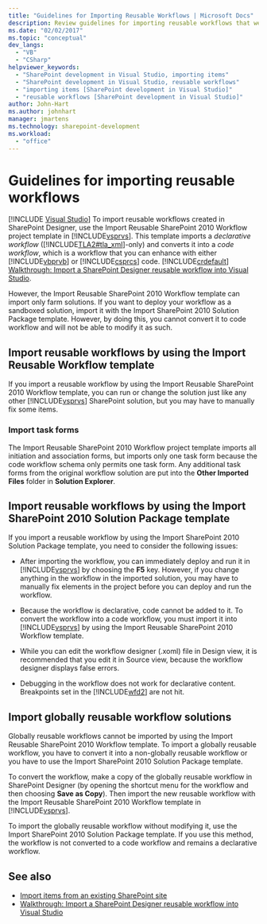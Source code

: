 ```yaml
---
title: "Guidelines for Importing Reusable Workflows | Microsoft Docs"
description: Review guidelines for importing reusable workflows that were created in SharePoint Designer into Visual Studio.
ms.date: "02/02/2017"
ms.topic: "conceptual"
dev_langs:
  - "VB"
  - "CSharp"
helpviewer_keywords:
  - "SharePoint development in Visual Studio, importing items"
  - "SharePoint development in Visual Studio, reusable workflows"
  - "importing items [SharePoint development in Visual Studio]"
  - "reusable workflows [SharePoint development in Visual Studio]"
author: John-Hart
ms.author: johnhart
manager: jmartens
ms.technology: sharepoint-development
ms.workload:
  - "office"
---
```

# Guidelines for importing reusable workflows

 [!INCLUDE [Visual Studio](~/includes/applies-to-version/vs-windows-only.md)]
  To import reusable workflows created in SharePoint Designer, use the Import Reusable SharePoint 2010 Workflow project template in [!INCLUDE[vsprvs](../sharepoint/includes/vsprvs-md.md)]. This template imports a *declarative* *workflow* ([!INCLUDE[TLA2#tla_xml](../sharepoint/includes/tla2sharptla-xml-md.md)]-only) and converts it into a *code workflow*, which is a workflow that you can enhance with either [!INCLUDE[vbprvb](../sharepoint/includes/vbprvb-md.md)] or [!INCLUDE[csprcs](../sharepoint/includes/csprcs-md.md)] code. [!INCLUDE[crdefault](../sharepoint/includes/crdefault-md.md)] [Walkthrough: Import a SharePoint Designer reusable workflow into Visual Studio](../sharepoint/walkthrough-import-a-sharepoint-designer-reusable-workflow-into-visual-studio.md).

 However, the Import Reusable SharePoint 2010 Workflow template can import only farm solutions. If you want to deploy your workflow as a sandboxed solution, import it with the Import SharePoint 2010 Solution Package template. However, by doing this, you cannot convert it to code workflow and will not be able to modify it as such.

## Import reusable workflows by using the Import Reusable Workflow template
 If you import a reusable workflow by using the Import Reusable SharePoint 2010 Workflow template, you can run or change the solution just like any other [!INCLUDE[vsprvs](../sharepoint/includes/vsprvs-md.md)] SharePoint solution, but you may have to manually fix some items.

### Import task forms
 The Import Reusable SharePoint 2010 Workflow project template imports all initiation and association forms, but imports only one task form because the code workflow schema only permits one task form. Any additional task forms from the original workflow solution are put into the **Other Imported Files** folder in **Solution Explorer**.

## Import reusable workflows by using the Import SharePoint 2010 Solution Package template
 If you import a reusable workflow by using the Import SharePoint 2010 Solution Package template, you need to consider the following issues:

- After importing the workflow, you can immediately deploy and run it in [!INCLUDE[vsprvs](../sharepoint/includes/vsprvs-md.md)] by choosing the **F5** key. However, if you change anything in the workflow in the imported solution, you may have to manually fix elements in the project before you can deploy and run the workflow.

- Because the workflow is declarative, code cannot be added to it. To convert the workflow into a code workflow, you must import it into [!INCLUDE[vsprvs](../sharepoint/includes/vsprvs-md.md)] by using the Import Reusable SharePoint 2010 Workflow template.

- While you can edit the workflow designer (.xoml) file in Design view, it is recommended that you edit it in Source view, because the workflow designer displays false errors.

- Debugging in the workflow does not work for declarative content. Breakpoints set in the [!INCLUDE[wfd2](../sharepoint/includes/wfd2-md.md)] are not hit.

## Import globally reusable workflow solutions
 Globally reusable workflows cannot be imported by using the Import Reusable SharePoint 2010 Workflow template. To import a globally reusable workflow, you have to convert it into a non-globally reusable workflow or you have to use the Import SharePoint 2010 Solution Package template.

 To convert the workflow, make a copy of the globally reusable workflow in SharePoint Designer (by opening the shortcut menu for the workflow and then choosing **Save as Copy**). Then import the new reusable workflow with the Import Reusable SharePoint 2010 Workflow template in [!INCLUDE[vsprvs](../sharepoint/includes/vsprvs-md.md)].

 To import the globally reusable workflow without modifying it, use the Import SharePoint 2010 Solution Package template. If you use this method, the workflow is not converted to a code workflow and remains a declarative workflow.

## See also
- [Import items from an existing SharePoint site](../sharepoint/importing-items-from-an-existing-sharepoint-site.md)
- [Walkthrough: Import a SharePoint Designer reusable workflow into Visual Studio](../sharepoint/walkthrough-import-a-sharepoint-designer-reusable-workflow-into-visual-studio.md)
